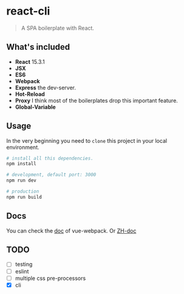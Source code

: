 # react-cli

> A SPA boilerplate with React.


## What's included
 - **React** 15.3.1
 - **JSX**
 - **ES6**
 - **Webpack**
 - **Express** the dev-server.
 - **Hot-Reload**
 - **Proxy** I think most of the boilerplates drop this important feature.
 - **Global-Variable**

## Usage

In the very beginning you need to `clone` this project in your local environment.
```bash
# install all this dependencies.
npm install

# development, default port: 3000
npm run dev

# production
npm run build
```

## Docs

You can check the [doc](http://vuejs-templates.github.io/webpack/env.html)
 of vue-webpack. Or [ZH-doc](https://segmentfault.com/a/1190000006908772)


## TODO

- [ ] testing
- [ ] eslint
- [ ] multiple css pre-processors
- [x] cli
